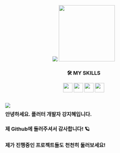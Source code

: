 


<!-- ![image](https://user-images.githubusercontent.com/47681139/203945471-44ce8b14-cd7e-4059-a2f6-f46765ed9599.png) -->
<div align="center">
  <img src="https://user-images.githubusercontent.com/47681139/203945471-44ce8b14-cd7e-4059-a2f6-f46765ed9599.png">
  <img src="https://user-images.githubusercontent.com/47681139/205215137-352c6ad6-632b-41b9-9c91-6454c5034234.gif" width="180"></div>  

<div align="center"><h3>🛠 MY SKILLS</h3></div>  

<p align="center">
<img src="https://img.shields.io/badge/Dart-0175C2?style=flat&logo=Dart&logoColor=FFFFFF", height="30"> <img src="https://img.shields.io/badge/Flutter-02569B?style=flat&logo=Flutter&logoColor=FFFFFF" height="30"> <img src="https://img.shields.io/badge/Git-F05032?style=flat&logo=Git&logoColor=FFFFFF" height="30"> <img src="https://img.shields.io/badge/GetX-5C0EB0?style=flat&logoColor=FFFFFF" height="30">
  </p>
  




<br>

<div style = "float:left;"><img src="https://github-readme-stats.vercel.app/api?username=Yellowtoast&theme=graywhite&show_icons=true", align="left">
 <h3>  안녕하세요. 플러터 개발자 강지혜입니다.</h3><h3>  제 Github에 들러주셔서 감사합니다! 🪐</h3><h3>  제가 진행중인 프로젝트들도 천천히 둘러보세요!</h3>
</div>
<!-- 
![Anurag's GitHub stats](https://github-readme-stats.vercel.app/api?username=Yellowtoast&theme=graywhite&show_icons=true)</div>
<div style="display:inline-block;vertical-align:top;"> -->
 
